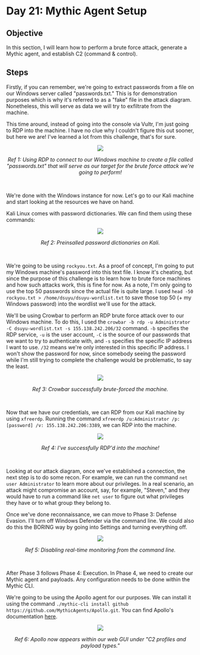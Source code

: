 # Day 21: Mythic Agent Setup
## Objective
In this section, I will learn how to perform a brute force attack, generate a Mythic agent, and establish C2 (command & control).

## Steps
Firstly, if you can remember, we're going to extract passwords from a file on our Windows server called "passwords.txt." This is for demonstration purposes which is why it's referred to as a "fake" file in the attack diagram. Nonetheless, this will serve as data we will try to exfiltrate from the machine.

This time around, instead of going into the console via Vultr, I'm just going to RDP into the machine. I have no clue why I couldn't figure this out sooner, but here we are! I've learned a lot from this challenge, that's for sure.

<p align="center"><img src="https://i.imgur.com/WugLTVP.png"></p>
<p align="center"><i>Ref 1: Using RDP to connect to our Windows machine to create a file called "passwords.txt" that will serve as our target for the brute force attack we're going to perform!</i></p>
<br>

We're done with the Windows instance for now. Let's go to our Kali machine and start looking at the resources we have on hand.

Kali Linux comes with password dictionaries. We can find them using these commands:

<p align="center"><img src="https://i.imgur.com/mFWVBOH.png"></p>
<p align="center"><i>Ref 2: Preinsalled password dictionaries on Kali.</i></p>
<br>

We're going to be using `rockyou.txt`. As a proof of concept, I'm going to put my Windows machine's password into this text file. I know it's cheating, but since the purpose of this challenge is to learn how to brute force machines and how such attacks work, this is fine for now. As a note, I'm only going to use the top 50 passwords since the actual file is quite large. I used `head -50 rockyou.txt > /home/dsuyu/dsuyu-wordlist.txt` to save those top 50 (+ my Windows password) into the wordlist we'll use for the attack.

We'll be using Crowbar to perform an RDP brute force attack over to our Windows machine. To do this, I used the `crowbar -b rdp -u Administrator -C dsuyu-wordlist.txt -s 155.138.242.206/32` command. `-b` specifies the RDP service, `-u` is the user account, `-C` is the source of our passwords that we want to try to authenticate with, and `-s` specifies the specific IP address I want to use. `/32` means we're only interested in this specific IP address. I won't show the password for now, since somebody seeing the password while I'm still trying to complete the challenge would be problematic, to say the least.

<p align="center"><img src="https://i.imgur.com/M9g2wgK.png"></p>
<p align="center"><i>Ref 3: Crowbar successfully brute-forced the machine.</i></p>
<br>

Now that we have our credentials, we can RDP from our Kali machine by using `xfreerdp`. Running the command `xfreerdp /u:Administrator /p: [password] /v: 155.138.242.206:3389`, we can RDP into the machine.

<p align="center"><img src="https://i.imgur.com/8iFtNp0.png"></p>
<p align="center"><i>Ref 4: I've successfully RDP'd into the machine!</i></p>
<br>

Looking at our attack diagram, once we've established a connection, the next step is to do some recon. For example, we can run the command `net user Administrator` to learn more about our privileges. In a real scenario, an attack might compromise an account, say, for example, "Steven," and they would have to run a command like `net user` to figure out what privileges they have or to what group they belong to. 

Once we've done reconnaissance, we can move to Phase 3: Defense Evasion. I'll turn off Windows Defender via the command line. We could also do this the BORING way by going into Settings and turning everything off.

<p align="center"><img src="https://i.imgur.com/ulBvkwF.png"></p>
<p align="center"><i>Ref 5: Disabling real-time monitoring from the command line.</i></p>
<br>

After Phase 3 follows Phase 4: Execution. In Phase 4, we need to create our Mythic agent and payloads. Any configuration needs to be done within the Mythic CLI.

We're going to be using the Apollo agent for our purposes. We can install it using the command `./mythic-cli install github https://github.com/MythicAgents/Apollo.git`. You can find Apollo's documentation [here](https://github.com/MythicAgents/Apollo).

<p align="center"><img src="https://i.imgur.com/MDsXRQa.png"></p>
<p align="center"><i>Ref 6: Apollo now appears within our web GUI under "C2 profiles and payload types."</i></p>
<br>






